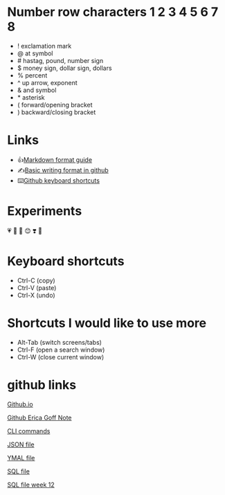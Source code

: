 # Number row characters 1 2 3 4 5 6 7 8

- ! exclamation mark
- @ at symbol
- \# hastag, pound, number sign
- $ money sign, dollar sign, dollars
- % percent
- ^ up arrow, exponent
- & and symbol
- \* asterisk
- ( forward/opening bracket
- ) backward/closing bracket

# Links
- 👍[Markdown format guide](https://www.range.co/help/article/markdown-formatting-guide#:~:text=You%20can%20make%20a%20bulleted,the%20bullet%20or%20number%20character.)
- ✍️[Basic writing format in github](https://docs.github.com/en/get-started/writing-on-github/getting-started-with-writing-and-formatting-on-github/basic-writing-and-formatting-syntax)
- ⌨️[Github keyboard shortcuts](https://docs.github.com/en/get-started/accessibility/keyboard-shortcuts)

# Experiments
💗
🐰
🐇
😊
❣️
🥰


# Keyboard shortcuts
- Ctrl-C (copy)
- Ctrl-V (paste)
- Ctrl-X (undo)

# Shortcuts I would like to use more
- Alt-Tab (switch screens/tabs)
- Ctrl-F (open a search window)
- Ctrl-W (close current window)


# github links
[Github.io](https://ericagoff.github.io/note/)

[Github Erica Goff Note](https://github.com/EricaGoff/note)

[CLI commands](docs/cli.md) 

[JSON file](https://github.com/EricaGoff/note/blob/main/docs/players.json)

[YMAL file](https://github.com/EricaGoff/note/blob/main/docs/players.yml)

[SQL file](https://github.com/EricaGoff/note/blob/main/lab11.sql)

[SQL file week 12](https://github.com/EricaGoff/note/blob/8dd3166be9d0f70744cea54d25969e38754dd7bd/lab12.sql)
